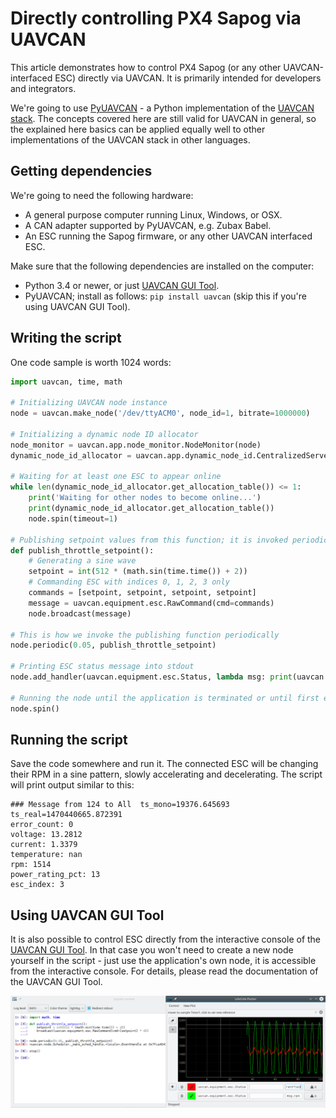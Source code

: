 # Directly controlling PX4 Sapog via UAVCAN

This article demonstrates how to control PX4 Sapog (or any other UAVCAN-interfaced ESC) directly via UAVCAN.
It is primarily intended for developers and integrators.

We're going to use [PyUAVCAN](http://uavcan.org/Implementations/Pyuavcan/) - a Python implementation of the
[UAVCAN stack](http://uavcan.org).
The concepts covered here are still valid for UAVCAN in general, so the explained here basics can be applied
equally well to other implementations of the UAVCAN stack in other languages.

## Getting dependencies

We're going to need the following hardware:

* A general purpose computer running Linux, Windows, or OSX.
* A CAN adapter supported by PyUAVCAN, e.g. Zubax Babel.
* An ESC running the Sapog firmware, or any other UAVCAN interfaced ESC.

Make sure that the following dependencies are installed on the computer:

* Python 3.4 or newer, or just [UAVCAN GUI Tool](https://github.com/UAVCAN/gui_tool).
* PyUAVCAN; install as follows: `pip install uavcan` (skip this if you're using UAVCAN GUI Tool).

## Writing the script

One code sample is worth 1024 words:

```python
import uavcan, time, math

# Initializing UAVCAN node instance
node = uavcan.make_node('/dev/ttyACM0', node_id=1, bitrate=1000000)

# Initializing a dynamic node ID allocator
node_monitor = uavcan.app.node_monitor.NodeMonitor(node)
dynamic_node_id_allocator = uavcan.app.dynamic_node_id.CentralizedServer(node, node_monitor)

# Waiting for at least one ESC to appear online
while len(dynamic_node_id_allocator.get_allocation_table()) <= 1:
    print('Waiting for other nodes to become online...')
    print(dynamic_node_id_allocator.get_allocation_table())
    node.spin(timeout=1)

# Publishing setpoint values from this function; it is invoked periodically from the node thread
def publish_throttle_setpoint():
    # Generating a sine wave
    setpoint = int(512 * (math.sin(time.time()) + 2))
    # Commanding ESC with indices 0, 1, 2, 3 only
    commands = [setpoint, setpoint, setpoint, setpoint]
    message = uavcan.equipment.esc.RawCommand(cmd=commands)
    node.broadcast(message)

# This is how we invoke the publishing function periodically
node.periodic(0.05, publish_throttle_setpoint)

# Printing ESC status message into stdout
node.add_handler(uavcan.equipment.esc.Status, lambda msg: print(uavcan.to_yaml(msg)))

# Running the node until the application is terminated or until first error
node.spin()
```

## Running the script

Save the code somewhere and run it.
The connected ESC will be changing their RPM in a sine pattern, slowly accelerating and decelerating.
The script will print output similar to this:

```
### Message from 124 to All  ts_mono=19376.645693  ts_real=1470440665.872391
error_count: 0
voltage: 13.2812
current: 1.3379
temperature: nan
rpm: 1514
power_rating_pct: 13
esc_index: 3
```

## Using UAVCAN GUI Tool

It is also possible to control ESC directly from the interactive console of the
[UAVCAN GUI Tool](https://github.com/UAVCAN/gui_tool).
In that case you won't need to create a new node yourself in the script - just use the application's own node,
it is accessible from the interactive console.
For details, please read the documentation of the UAVCAN GUI Tool.

<img src="uavcan_gui_tool_sine_setpoint_demo.png" title="Generating sine setpoint with UAVCAN GUI Tool">
